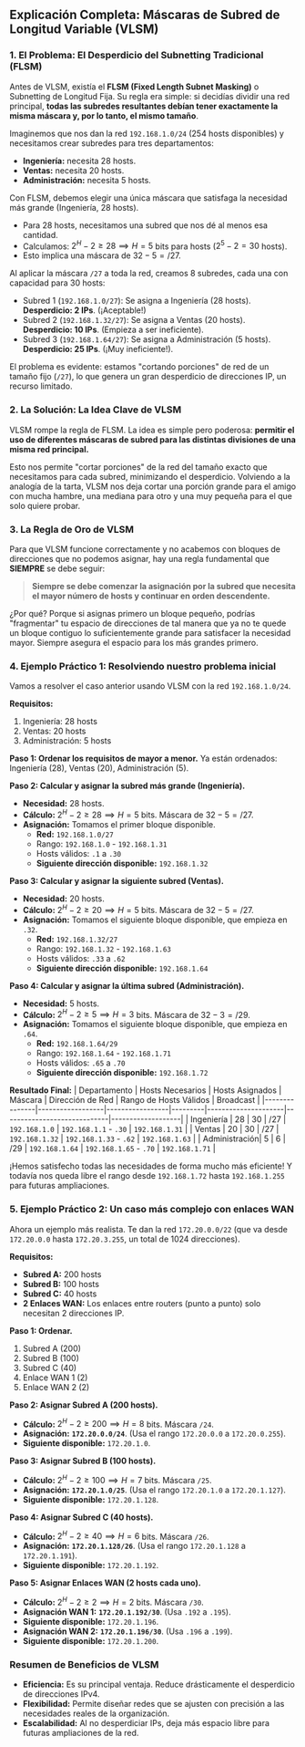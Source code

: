 ## Explicación Completa: Máscaras de Subred de Longitud Variable (VLSM)

### 1. El Problema: El Desperdicio del Subnetting Tradicional (FLSM)

Antes de VLSM, existía el **FLSM (Fixed Length Subnet Masking)** o Subnetting de Longitud Fija. Su regla era simple: si decidías dividir una red principal, **todas las subredes resultantes debían tener exactamente la misma máscara y, por lo tanto, el mismo tamaño**.

Imaginemos que nos dan la red `192.168.1.0/24` (254 hosts disponibles) y necesitamos crear subredes para tres departamentos:
* **Ingeniería:** necesita 28 hosts.
* **Ventas:** necesita 20 hosts.
* **Administración:** necesita 5 hosts.

Con FLSM, debemos elegir una única máscara que satisfaga la necesidad más grande (Ingeniería, 28 hosts).
* Para 28 hosts, necesitamos una subred que nos dé al menos esa cantidad.
* Calculamos: $2^H - 2 \ge 28 \implies H=5$ bits para hosts ($2^5 - 2 = 30$ hosts).
* Esto implica una máscara de $32 - 5 = /27$.

Al aplicar la máscara `/27` a toda la red, creamos 8 subredes, cada una con capacidad para 30 hosts:
* Subred 1 (`192.168.1.0/27`): Se asigna a Ingeniería (28 hosts). **Desperdicio: 2 IPs**. (¡Aceptable!)
* Subred 2 (`192.168.1.32/27`): Se asigna a Ventas (20 hosts). **Desperdicio: 10 IPs**. (Empieza a ser ineficiente).
* Subred 3 (`192.168.1.64/27`): Se asigna a Administración (5 hosts). **Desperdicio: 25 IPs**. (¡Muy ineficiente!).

El problema es evidente: estamos "cortando porciones" de red de un tamaño fijo (`/27`), lo que genera un gran desperdicio de direcciones IP, un recurso limitado.

### 2. La Solución: La Idea Clave de VLSM

VLSM rompe la regla de FLSM. La idea es simple pero poderosa: **permitir el uso de diferentes máscaras de subred para las distintas divisiones de una misma red principal.**

Esto nos permite "cortar porciones" de la red del tamaño exacto que necesitamos para cada subred, minimizando el desperdicio. Volviendo a la analogía de la tarta, VLSM nos deja cortar una porción grande para el amigo con mucha hambre, una mediana para otro y una muy pequeña para el que solo quiere probar.

### 3. La Regla de Oro de VLSM

Para que VLSM funcione correctamente y no acabemos con bloques de direcciones que no podemos asignar, hay una regla fundamental que **SIEMPRE** se debe seguir:

> **Siempre se debe comenzar la asignación por la subred que necesita el mayor número de hosts y continuar en orden descendente.**

¿Por qué? Porque si asignas primero un bloque pequeño, podrías "fragmentar" tu espacio de direcciones de tal manera que ya no te quede un bloque contiguo lo suficientemente grande para satisfacer la necesidad mayor. Siempre asegura el espacio para los más grandes primero.

### 4. Ejemplo Práctico 1: Resolviendo nuestro problema inicial

Vamos a resolver el caso anterior usando VLSM con la red `192.168.1.0/24`.

**Requisitos:**
1.  Ingeniería: 28 hosts
2.  Ventas: 20 hosts
3.  Administración: 5 hosts

**Paso 1: Ordenar los requisitos de mayor a menor.**
Ya están ordenados: Ingeniería (28), Ventas (20), Administración (5).

**Paso 2: Calcular y asignar la subred más grande (Ingeniería).**
* **Necesidad:** 28 hosts.
* **Cálculo:** $2^H - 2 \ge 28 \implies H=5$ bits. Máscara de $32 - 5 = /27$.
* **Asignación:** Tomamos el primer bloque disponible.
    * **Red:** `192.168.1.0/27`
    * Rango: `192.168.1.0` - `192.168.1.31`
    * Hosts válidos: `.1` a `.30`
    * **Siguiente dirección disponible:** `192.168.1.32`

**Paso 3: Calcular y asignar la siguiente subred (Ventas).**
* **Necesidad:** 20 hosts.
* **Cálculo:** $2^H - 2 \ge 20 \implies H=5$ bits. Máscara de $32 - 5 = /27$.
* **Asignación:** Tomamos el siguiente bloque disponible, que empieza en `.32`.
    * **Red:** `192.168.1.32/27`
    * Rango: `192.168.1.32` - `192.168.1.63`
    * Hosts válidos: `.33` a `.62`
    * **Siguiente dirección disponible:** `192.168.1.64`

**Paso 4: Calcular y asignar la última subred (Administración).**
* **Necesidad:** 5 hosts.
* **Cálculo:** $2^H - 2 \ge 5 \implies H=3$ bits. Máscara de $32 - 3 = /29$.
* **Asignación:** Tomamos el siguiente bloque disponible, que empieza en `.64`.
    * **Red:** `192.168.1.64/29`
    * Rango: `192.168.1.64` - `192.168.1.71`
    * Hosts válidos: `.65` a `.70`
    * **Siguiente dirección disponible:** `192.168.1.72`

**Resultado Final:**
| Departamento  | Hosts Necesarios | Hosts Asignados | Máscara | Dirección de Red    | Rango de Hosts Válidos      | Broadcast         |
|---------------|------------------|-----------------|---------|---------------------|-----------------------------|-------------------|
| Ingeniería    | 28               | 30              | /27     | `192.168.1.0`       | `192.168.1.1` - `.30`       | `192.168.1.31`    |
| Ventas        | 20               | 30              | /27     | `192.168.1.32`      | `192.168.1.33` - `.62`      | `192.168.1.63`    |
| Administración| 5                | 6               | /29     | `192.168.1.64`      | `192.168.1.65` - `.70`      | `192.168.1.71`    |

¡Hemos satisfecho todas las necesidades de forma mucho más eficiente! Y todavía nos queda libre el rango desde `192.168.1.72` hasta `192.168.1.255` para futuras ampliaciones.

### 5. Ejemplo Práctico 2: Un caso más complejo con enlaces WAN

Ahora un ejemplo más realista. Te dan la red `172.20.0.0/22` (que va desde `172.20.0.0` hasta `172.20.3.255`, un total de 1024 direcciones).

**Requisitos:**
* **Subred A:** 200 hosts
* **Subred B:** 100 hosts
* **Subred C:** 40 hosts
* **2 Enlaces WAN:** Los enlaces entre routers (punto a punto) solo necesitan 2 direcciones IP.

**Paso 1: Ordenar.**
1.  Subred A (200)
2.  Subred B (100)
3.  Subred C (40)
4.  Enlace WAN 1 (2)
5.  Enlace WAN 2 (2)

**Paso 2: Asignar Subred A (200 hosts).**
* **Cálculo:** $2^H - 2 \ge 200 \implies H=8$ bits. Máscara `/24`.
* **Asignación:** **`172.20.0.0/24`**. (Usa el rango `172.20.0.0` a `172.20.0.255`).
* **Siguiente disponible:** `172.20.1.0`.

**Paso 3: Asignar Subred B (100 hosts).**
* **Cálculo:** $2^H - 2 \ge 100 \implies H=7$ bits. Máscara `/25`.
* **Asignación:** **`172.20.1.0/25`**. (Usa el rango `172.20.1.0` a `172.20.1.127`).
* **Siguiente disponible:** `172.20.1.128`.

**Paso 4: Asignar Subred C (40 hosts).**
* **Cálculo:** $2^H - 2 \ge 40 \implies H=6$ bits. Máscara `/26`.
* **Asignación:** **`172.20.1.128/26`**. (Usa el rango `172.20.1.128` a `172.20.1.191`).
* **Siguiente disponible:** `172.20.1.192`.

**Paso 5: Asignar Enlaces WAN (2 hosts cada uno).**
* **Cálculo:** $2^H - 2 \ge 2 \implies H=2$ bits. Máscara `/30`.
* **Asignación WAN 1:** **`172.20.1.192/30`**. (Usa `.192` a `.195`).
* **Siguiente disponible:** `172.20.1.196`.
* **Asignación WAN 2:** **`172.20.1.196/30`**. (Usa `.196` a `.199`).
* **Siguiente disponible:** `172.20.1.200`.

### Resumen de Beneficios de VLSM

* **Eficiencia:** Es su principal ventaja. Reduce drásticamente el desperdicio de direcciones IPv4.
* **Flexibilidad:** Permite diseñar redes que se ajusten con precisión a las necesidades reales de la organización.
* **Escalabilidad:** Al no desperdiciar IPs, deja más espacio libre para futuras ampliaciones de la red.
